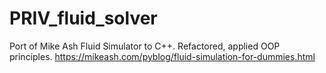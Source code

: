 # PRIV_fluid_solver
Port of Mike Ash Fluid Simulator to C++. Refactored, applied OOP principles.
https://mikeash.com/pyblog/fluid-simulation-for-dummies.html


